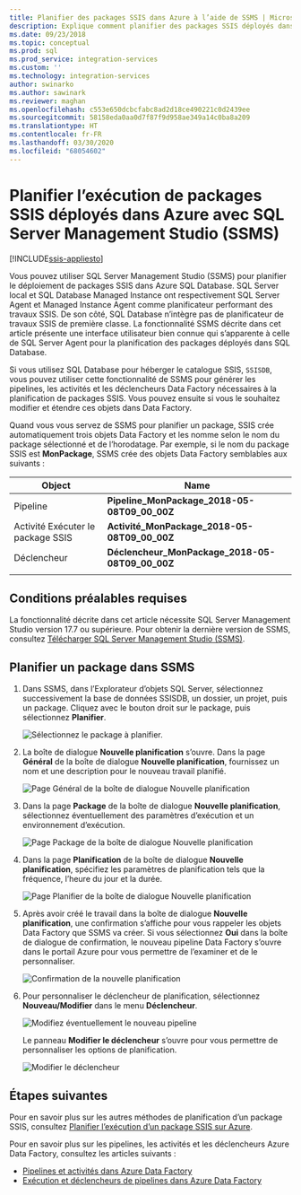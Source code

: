 ```yaml
---
title: Planifier des packages SSIS dans Azure à l’aide de SSMS | Microsoft Docs
description: Explique comment planifier des packages SSIS déployés dans Azure SQL Database à l’aide de la commande Planifier de SQL Server Management Studio (SSMS).
ms.date: 09/23/2018
ms.topic: conceptual
ms.prod: sql
ms.prod_service: integration-services
ms.custom: ''
ms.technology: integration-services
author: swinarko
ms.author: sawinark
ms.reviewer: maghan
ms.openlocfilehash: c553e650dcbcfabc8ad2d18ce490221c0d2439ee
ms.sourcegitcommit: 58158eda0aa0d7f87f9d958ae349a14c0ba8a209
ms.translationtype: HT
ms.contentlocale: fr-FR
ms.lasthandoff: 03/30/2020
ms.locfileid: "68054602"
---
```

# <a name="schedule-the-execution-of-ssis-packages-deployed-in-azure-with-sql-server-management-studio-ssms"></a>Planifier l’exécution de packages SSIS déployés dans Azure avec SQL Server Management Studio (SSMS)

[!INCLUDE[ssis-appliesto](../../includes/ssis-appliesto-ssvrpluslinux-asdb-asdw-xxx.md)]



Vous pouvez utiliser SQL Server Management Studio (SSMS) pour planifier le déploiement de packages SSIS dans Azure SQL Database. SQL Server local et SQL Database Managed Instance ont respectivement SQL Server Agent et Managed Instance Agent comme planificateur performant des travaux SSIS. De son côté, SQL Database n’intègre pas de planificateur de travaux SSIS de première classe. La fonctionnalité SSMS décrite dans cet article présente une interface utilisateur bien connue qui s’apparente à celle de SQL Server Agent pour la planification des packages déployés dans SQL Database.

Si vous utilisez SQL Database pour héberger le catalogue SSIS, `SSISDB`, vous pouvez utiliser cette fonctionnalité de SSMS pour générer les pipelines, les activités et les déclencheurs Data Factory nécessaires à la planification de packages SSIS. Vous pouvez ensuite si vous le souhaitez modifier et étendre ces objets dans Data Factory.

Quand vous vous servez de SSMS pour planifier un package, SSIS crée automatiquement trois objets Data Factory et les nomme selon le nom du package sélectionné et de l’horodatage. Par exemple, si le nom du package SSIS est **MonPackage**, SSMS crée des objets Data Factory semblables aux suivants :

| Object | Name |
|---|---|
| Pipeline | **Pipeline_MonPackage_2018-05-08T09_00_00Z** |
| Activité Exécuter le package SSIS | **Activité_MonPackage_2018-05-08T09_00_00Z** |
| Déclencheur | **Déclencheur_MonPackage_2018-05-08T09_00_00Z** |
|||

## <a name="prerequisites"></a>Conditions préalables requises

La fonctionnalité décrite dans cet article nécessite SQL Server Management Studio version 17.7 ou supérieure. Pour obtenir la dernière version de SSMS, consultez [Télécharger SQL Server Management Studio (SSMS)](../../ssms/download-sql-server-management-studio-ssms.md).

## <a name="schedule-a-package-in-ssms"></a>Planifier un package dans SSMS

1. Dans SSMS, dans l’Explorateur d’objets SQL Server, sélectionnez successivement la base de données SSISDB, un dossier, un projet, puis un package. Cliquez avec le bouton droit sur le package, puis sélectionnez **Planifier**.

    ![Sélectionnez le package à planifier.](media/ssis-azure-schedule-packages-ssms/schedule-ssms-image1-schedule.png)

2. La boîte de dialogue **Nouvelle planification** s’ouvre. Dans la page **Général** de la boîte de dialogue **Nouvelle planification**, fournissez un nom et une description pour le nouveau travail planifié.

    ![Page Général de la boîte de dialogue Nouvelle planification](media/ssis-azure-schedule-packages-ssms/schedule-ssms-image2-new-schedule.png)

3. Dans la page **Package** de la boîte de dialogue **Nouvelle planification**, sélectionnez éventuellement des paramètres d’exécution et un environnement d’exécution.

    ![Page Package de la boîte de dialogue Nouvelle planification](media/ssis-azure-schedule-packages-ssms/schedule-ssms-image3-new-schedule2.png)

4. Dans la page **Planification** de la boîte de dialogue **Nouvelle planification**, spécifiez les paramètres de planification tels que la fréquence, l’heure du jour et la durée.

    ![Page Planifier de la boîte de dialogue Nouvelle planification](media/ssis-azure-schedule-packages-ssms/schedule-ssms-image4-new-schedule3.png)

5. Après avoir créé le travail dans la boîte de dialogue **Nouvelle planification**, une confirmation s’affiche pour vous rappeler les objets Data Factory que SSMS va créer. Si vous sélectionnez **Oui** dans la boîte de dialogue de confirmation, le nouveau pipeline Data Factory s’ouvre dans le portail Azure pour vous permettre de l’examiner et de le personnaliser.

    ![Confirmation de la nouvelle planification](media/ssis-azure-schedule-packages-ssms/schedule-ssms-image5-confirmation.png)

6. Pour personnaliser le déclencheur de planification, sélectionnez **Nouveau/Modifier** dans le menu **Déclencheur**.

    ![Modifiez éventuellement le nouveau pipeline](media/ssis-azure-schedule-packages-ssms/schedule-ssms-image6-edit.png)

    Le panneau **Modifier le déclencheur** s’ouvre pour vous permettre de personnaliser les options de planification.

    ![Modifier le déclencheur](media/ssis-azure-schedule-packages-ssms/schedule-ssms-image7-edit2.png)

## <a name="next-steps"></a>Étapes suivantes

Pour en savoir plus sur les autres méthodes de planification d’un package SSIS, consultez [Planifier l’exécution d’un package SSIS sur Azure](ssis-azure-schedule-packages.md).

Pour en savoir plus sur les pipelines, les activités et les déclencheurs Azure Data Factory, consultez les articles suivants :
-   [Pipelines et activités dans Azure Data Factory](https://docs.microsoft.com/azure/data-factory/concepts-pipelines-activities)
-   [Exécution et déclencheurs de pipelines dans Azure Data Factory](https://docs.microsoft.com/azure/data-factory/concepts-pipeline-execution-triggers)
